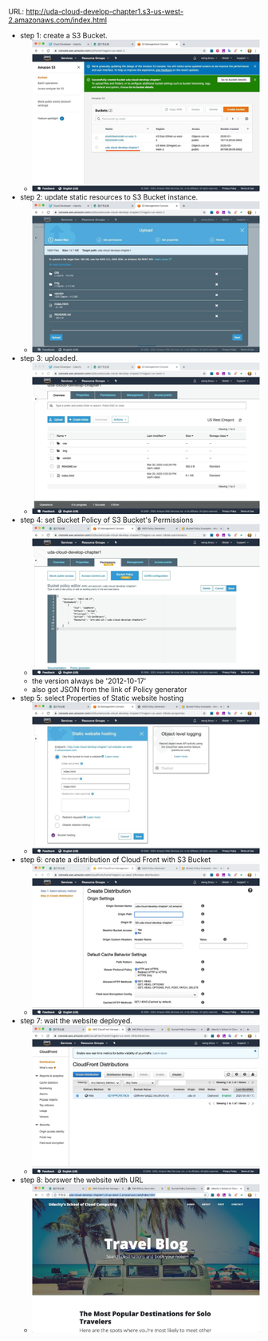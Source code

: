 URL: http://uda-cloud-develop-chapter1.s3-us-west-2.amazonaws.com/index.html

- step 1: create a S3 Bucket. 
  - ![](./1.png)
- step 2: update static resources to S3 Bucket instance. 
  - ![](./2.png)
- step 3: uploaded. 
  - ![](./3.png)
- step 4: set Bucket Policy of S3 Bucket's Permissions 
  - ![](./4.png)
  - the version always be '2012-10-17' 
  - also got JSON from the link of Policy generator
- step 5: select Properties of Static website hosting 
  - ![](./5.png)
- step 6: create a distribution of Cloud Front with S3 Bucket 
  - ![](./6.png)
- step 7: wait the website deployed. 
  - ![](./7.png)
- step 8: borswer the website with URL 
  - ![](./8.png)